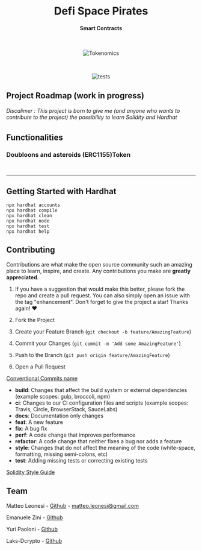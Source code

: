 <div align="center">
   <h1 align="center">Defi Space Pirates</h3>
   <h4 align="center">Smart Contracts</h4> 
</div>
<br>
<div align="center">
   
 ![Tokenomics](https://user-images.githubusercontent.com/38867931/161377333-7019db12-efd3-4ff9-a445-e1ac4a158f1f.png)

</div>
<br>
<div align="center">
  
   ![tests](https://github.com/MatteoLeonesi/Universal-Vending-Machine/actions/workflows/animalcrossing-bank-test.yml/badge.svg)

</div>


## Project Roadmap (work in progress)

<h6>Discalimer : This project is born to give me (and anyone who wants to contribute to the project) the possibility to learn Solidity and Hardhat</h6>

## Functionalities

### Doubloons and asteroids (ERC1155)Token


```solidity


  ```
---


## Getting Started with Hardhat 

```shell
npx hardhat accounts
npx hardhat compile
npx hardhat clean
npx hardhat node
npx hardhat test
npx hardhat help
```

## Contributing

Contributions are what make the open source community such an amazing place to learn, inspire, and create. Any contributions you make are **greatly appreciated**. 

1. If you have a suggestion that would make this better, please fork the repo and create a pull request. You can also simply open an issue with the tag "enhancement".
Don't forget to give the project a star! Thanks again! ❤️

1. Fork the Project
2. Create your Feature Branch (`git checkout -b feature/AmazingFeature`)
3. Commit your Changes (`git commit -m 'Add some AmazingFeature'`)
4. Push to the Branch (`git push origin feature/AmazingFeature`)
5. Open a Pull Request

[Conventional Commits name](https://www.conventionalcommits.org/en/v1.0.0/)

* **build**: Changes that affect the build system or external dependencies (example scopes: gulp, broccoli, npm)
* **ci**: Changes to our CI configuration files and scripts (example scopes: Travis, Circle, BrowserStack, SauceLabs)
* **docs**: Documentation only changes
* **feat**: A new feature
* **fix**: A bug fix
* **perf**: A code change that improves performance
* **refactor**: A code change that neither fixes a bug nor adds a feature
* **style**: Changes that do not affect the meaning of the code (white-space, formatting, missing semi-colons, etc)
* **test**: Adding missing tests or correcting existing tests

[Solidity Style Guide](https://docs.soliditylang.org/en/v0.8.11/style-guide.html)


## Team

Matteo Leonesi - [Github](https://github.com/MatteoLeonesi) - matteo.leonesi@gmail.com

Emanuele Zini - [Github](https://github.com/Gr3it)

Yuri Paoloni - [Github](https://github.com/yuripaoloni)

Laks-Dcrypto -  [Github](https://github.com/Laks-Dcrypto)

